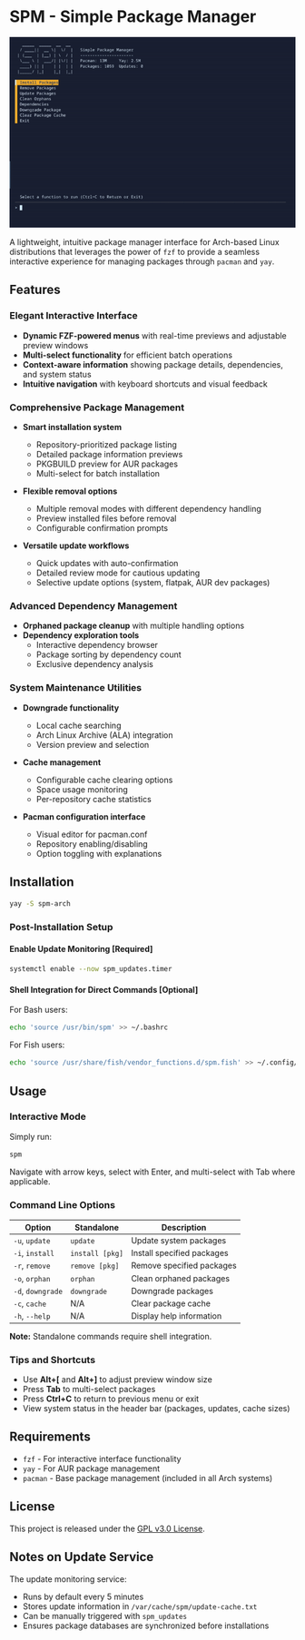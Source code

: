 # SPM - Simple Package Manager

![Simple Package Manager Interface](spm.gif)

A lightweight, intuitive package manager interface for Arch-based Linux distributions that leverages the power of `fzf` to provide a seamless interactive experience for managing packages through `pacman` and `yay`.

## Features

### Elegant Interactive Interface
- **Dynamic FZF-powered menus** with real-time previews and adjustable preview windows
- **Multi-select functionality** for efficient batch operations
- **Context-aware information** showing package details, dependencies, and system status
- **Intuitive navigation** with keyboard shortcuts and visual feedback

### Comprehensive Package Management
- **Smart installation system**
  - Repository-prioritized package listing
  - Detailed package information previews
  - PKGBUILD preview for AUR packages
  - Multi-select for batch installation

- **Flexible removal options**
  - Multiple removal modes with different dependency handling
  - Preview installed files before removal
  - Configurable confirmation prompts

- **Versatile update workflows**
  - Quick updates with auto-confirmation
  - Detailed review mode for cautious updating
  - Selective update options (system, flatpak, AUR dev packages)

### Advanced Dependency Management
- **Orphaned package cleanup** with multiple handling options
- **Dependency exploration tools**
  - Interactive dependency browser
  - Package sorting by dependency count
  - Exclusive dependency analysis

### System Maintenance Utilities
- **Downgrade functionality**
  - Local cache searching
  - Arch Linux Archive (ALA) integration
  - Version preview and selection

- **Cache management**
  - Configurable cache clearing options
  - Space usage monitoring
  - Per-repository cache statistics

- **Pacman configuration interface**
  - Visual editor for pacman.conf
  - Repository enabling/disabling
  - Option toggling with explanations

## Installation

```bash
yay -S spm-arch
```

### Post-Installation Setup

#### Enable Update Monitoring **[Required]**
```bash
systemctl enable --now spm_updates.timer
```

#### Shell Integration for Direct Commands **[Optional]**
For Bash users:
```bash
echo 'source /usr/bin/spm' >> ~/.bashrc
```

For Fish users:
```bash
echo 'source /usr/share/fish/vendor_functions.d/spm.fish' >> ~/.config/fish/config.fish
```

## Usage

### Interactive Mode
Simply run:
```bash
spm
```

Navigate with arrow keys, select with Enter, and multi-select with Tab where applicable.

### Command Line Options

| Option | Standalone | Description |
|--------|------------|-------------|
| `-u`, `update` | `update` | Update system packages |
| `-i`, `install` | `install [pkg]` | Install specified packages |
| `-r`, `remove` | `remove [pkg]` | Remove specified packages |
| `-o`, `orphan` | `orphan` | Clean orphaned packages |
| `-d`, `downgrade` | `downgrade` | Downgrade packages |
| `-c`, `cache` | N/A | Clear package cache |
| `-h`, `--help` | N/A | Display help information |

**Note:** Standalone commands require shell integration.

### Tips and Shortcuts
- Use **Alt+[** and **Alt+]** to adjust preview window size
- Press **Tab** to multi-select packages
- Press **Ctrl+C** to return to previous menu or exit
- View system status in the header bar (packages, updates, cache sizes)

## Requirements
- `fzf` - For interactive interface functionality
- `yay` - For AUR package management
- `pacman` - Base package management (included in all Arch systems)

## License
This project is released under the [GPL v3.0 License](LICENSE).

## Notes on Update Service
The update monitoring service:
- Runs by default every 5 minutes
- Stores update information in `/var/cache/spm/update-cache.txt`
- Can be manually triggered with `spm_updates`
- Ensures package databases are synchronized before installations
